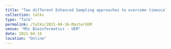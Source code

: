 ```yaml
---
title: "Two different Enhanced Sampling approaches to overcome timescale sampling limitations: accelerated MD and steeredMD"
collection: talks
type: "Talk"
permalink: /talks/2021-04-16-MasterUEM
venue: "MSc Bioinformatics - UEM"
date: 2021-04-16
location: "Online"
--- 
```



